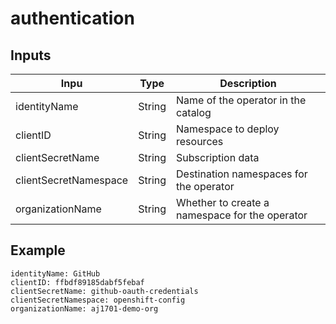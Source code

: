 # authentication

## Inputs
|            Inpu       |     Type       | Description                                    |
|-----------------------|----------------|------------------------------------------------|
|identityName           |     String     | Name of the operator in the catalog            |
|clientID               |     String     | Namespace to deploy resources                  |
|clientSecretName       |     String     | Subscription data                              |
|clientSecretNamespace  |     String     | Destination namespaces for the operator        |
|organizationName       |     String     | Whether to create a namespace for the operator |

## Example
```
identityName: GitHub
clientID: ffbdf89185dabf5febaf
clientSecretName: github-oauth-credentials
clientSecretNamespace: openshift-config
organizationName: aj1701-demo-org
```